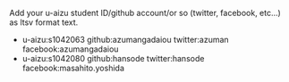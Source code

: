 Add your u-aizu student ID/github account/or so (twitter, facebook, etc...) as ltsv format text.
+ u-aizu:s1042063 github:azumangadaiou twitter:azuman facebook:azumangadaiou
+ u-aizu:s1042080 github:hansode twitter:hansode facebook:masahito.yoshida
